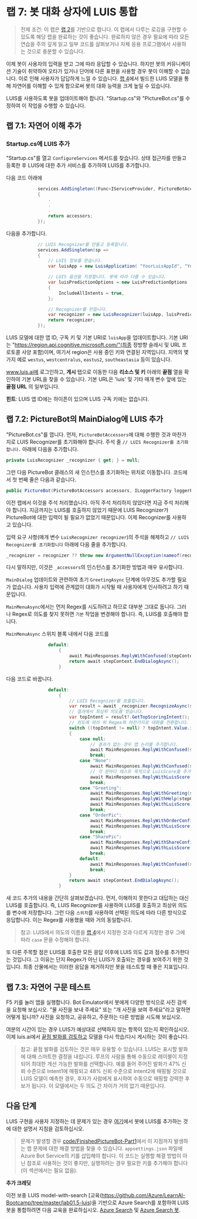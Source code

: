 ﻿---
lab:
    title: '랩 7: 봇 대화 상자에 LUIS 통합'
    module: '모듈 5: LUIS로 봇 개선'
---

# 랩 7: 봇 대화 상자에 LUIS 통합

> 전제 조건: 이 랩은 [랩 2](../Lab2-Basic_Filter_Bot/02-Basic_Filter_Bot.md)를 기반으로 합니다.
이 랩에서 다루는 로깅을 구현할 수 있도록 해당 랩을 완료하는 것이 좋습니다. 완료하지 않은 경우 필요에 따라 모든 연습을 주의 깊게 읽고 일부 코드를 살펴보거나 자체 응용 프로그램에서 사용하는 것으로 충분할 수 있습니다.

이제 봇이 사용자의 입력을 받고 그에 따라 응답할 수 있습니다. 하지만 봇의 커뮤니케이션 기술이 취약하여 오타가 있거나 단어에 다른 표현을 사용할 경우 봇이 이해할 수 없습니다. 이로 인해 사용자가 답답하게 느낄 수 있습니다. [랩 4](../Lab4-Implement_LUIS/02-Implement_LUIS.md)에서 빌드한 LUIS 모델을 통해 자연어를 이해할 수 있게 함으로써 봇의 대화 능력을 크게 높일 수 있습니다.

LUIS를 사용하도록 봇을 업데이트해야 합니다.  "Startup.cs"와 "PictureBot.cs"를 수정하여 이 작업을 수행할 수 있습니다.

## 랩 7.1: 자연어 이해 추가

### Startup.cs에 LUIS 추가

"Startup.cs"를 열고 `ConfigureServices` 메서드를 찾습니다. 상태 접근자를 만들고 등록한 후 LUIS에 대한 추가 서비스를 추가하여 LUIS를 추가합니다.

다음 코드 아래에
```csharp
            services.AddSingleton((Func<IServiceProvider, PictureBotAccessors>)(sp =>
            {
                .
                .
                .
                return accessors;
            });
```

다음을 추가합니다.
```csharp
            // LUIS Recognizer를 만들고 등록합니다.
            services.AddSingleton(sp =>
            {
                // LUIS 정보를 얻습니다.
                var luisApp = new LuisApplication( "YourLuisAppId", "YourLuisKey", "YourLuisEndpoint");

                // LUIS 옵션을 지정합니다. 봇에 따라 다를 수 있습니다.
                var luisPredictionOptions = new LuisPredictionOptions
                {
                    IncludeAllIntents = true,
                };

                // Recognizer를 만듭니다.
                var recognizer = new LuisRecognizer(luisApp, luisPredictionOptions, true,null);
                return recognizer;
            });
```

LUIS 모델에 대한 앱 ID, 구독 키 및 기본 URI로 `luisApp`을 업데이트합니다. 기본 URI는 "https://region.api.cognitive.microsoft.com/"(최종 정방향 슬래시 및 URL 프로토콜 사양 포함)이며, 여기서 region은 사용 중인 키와 연결된 지역입니다. 지역의 몇 가지 예로 `westus`, `westcentralus`, `eastus2`, `southeastasia` 등이 있습니다.

www.luis.ai에 로그인하고, **게시** 탭으로 이동한 다음 **리소스 및 키** 아래의 **끝점** 열을 확인하여 기본 URL을 찾을 수 있습니다. 기본 URL은 'luis' 및 기타 매개 변수 앞에 있는 **끝점 URL** 의 일부입니다.

**힌트**: LUIS 앱 ID에는 하이픈이 있으며 LUIS 구독 키에는 없습니다.

## 랩 7.2: PictureBot의 MainDialog에 LUIS 추가

"PictureBot.cs"를 엽니다. 먼저, `PictureBotAccessors`에 대해 수행한 것과 마찬가지로 LUIS Recognizer를 초기화해야 합니다. 주석 줄 `// LUIS Recognizer를 초기화합니다.` 아래에 다음을 추가합니다.
```csharp
private LuisRecognizer _recognizer { get; } = null;
```
그런 다음 PictureBot 클래스의 새 인스턴스를 초기화하는 위치로 이동합니다. 코드에서 첫 번째 줄은 다음과 같습니다.
```csharp
public PictureBot(PictureBotAccessors accessors, ILoggerFactory loggerFactory /*, LuisRecognizer recognizer*/)
```

이전 랩에서 이것을 주석 처리했습니다. 아직 주석 처리하지 않았다면 지금 주석 처리해야 합니다. 지금까지는 LUIS를 호출하지 않았기 때문에 LUIS Recognizer가 PictureBot에 대한 입력이 될 필요가 없었기 때문입니다. 이제 Recognizer를 사용하고 있습니다.

 입력 요구 사항(매개 변수 `LuisRecognizer recognizer`)의 주석을 해제하고 `// LUIS Recognizer를 초기화합니다` 아래에 다음 줄을 추가합니다.


```csharp
_recognizer = recognizer ?? throw new ArgumentNullException(nameof(recognizer));
```
다시 말하지만, 이것은 `_accessors`의 인스턴스를 초기화한 방법과 매우 유사합니다.

`MainDialog` 업데이트와 관련하여 초기 `GreetingAsync` 단계에 아무것도 추가할 필요가 없습니다. 사용자 입력에 관계없이 대화가 시작될 때 사용자에게 인사하려고 하기 때문입니다.

`MainMenuAsync`에서는 먼저 Regex를 시도하려고 하므로 대부분 그대로 둡니다. 그러나 Regex로 의도를 찾지 못하면 `기본` 작업을 변경해야 합니다. 즉, LUIS를 호출해야 합니다.

`MainMenuAsync` 스위치 블록 내에서 다음 코드를
```csharp
                default:
                    {
                        await MainResponses.ReplyWithConfused(stepContext.Context);
                        return await stepContext.EndDialogAsync();
                    }
```
다음 코드로 바꿉니다.
```csharp
                default:
                    {
                        // LUIS Recognizer를 호출합니다.
                        var result = await _recognizer.RecognizeAsync(stepContext.Context, cancellationToken);
                        // 결과에서 최상위 의도를 얻습니다.
                        var topIntent = result?.GetTopScoringIntent();
                        // 의도에 따라 위 Regex와 마찬가지로 대화를 전환합니다.
                        switch ((topIntent != null) ? topIntent.Value.intent : null)
                        {
                            case null:
                                // 결과가 없는 경우 앱 논리를 추가합니다.
                                await MainResponses.ReplyWithConfused(stepContext.Context);
                                break;
                            case "None":
                                await MainResponses.ReplyWithConfused(stepContext.Context);
                                // 각 문마다 테스트 목적으로 LuisScore를 추가하여 LUIS가 호출되었는지 여부를 알 수 있습니다.
                                await MainResponses.ReplyWithLuisScore(stepContext.Context, topIntent.Value.intent, topIntent.Value.score);
                                break;
                            case "Greeting":
                                await MainResponses.ReplyWithGreeting(stepContext.Context);
                                await MainResponses.ReplyWithHelp(stepContext.Context);
                                await MainResponses.ReplyWithLuisScore(stepContext.Context, topIntent.Value.intent, topIntent.Value.score);
                                break;
                            case "OrderPic":
                                await MainResponses.ReplyWithOrderConfirmation(stepContext.Context);
                                await MainResponses.ReplyWithLuisScore(stepContext.Context, topIntent.Value.intent, topIntent.Value.score);
                                break;
                            case "SharePic":
                                await MainResponses.ReplyWithShareConfirmation(stepContext.Context);
                                await MainResponses.ReplyWithLuisScore(stepContext.Context, topIntent.Value.intent, topIntent.Value.score);
                                break;
                            default:
                                await MainResponses.ReplyWithConfused(stepContext.Context);
                                break;
                        }
                        return await stepContext.EndDialogAsync();
                    }
```
새 코드 추가의 내용을 간단히 살펴보겠습니다. 먼저, 이해하지 못한다고 대답하는 대신 LUIS를 호출합니다. 즉, LUIS Recognizer를 사용하여 LUIS를 호출하고 최상위 의도를 변수에 저장합니다. 그런 다음 `스위치`를 사용하여 선택된 의도에 따라 다른 방식으로 응답합니다. 이는 Regex를 사용했을 때와 거의 동일합니다.

> 참고: LUIS에서 의도의 이름을 [랩 4](../Lab4-Implement_LUIS/02-Implement_LUIS.md)에서 지정한 것과 다르게 지정한 경우 그에 따라 `case` 문을 수정해야 합니다.

또 다른 주목할 점은 LUIS를 호출한 모든 응답 이후에 LUIS 의도 값과 점수를 추가한다는 것입니다. 그 이유는 단지 Regex가 아닌 LUIS가 호출되는 경우를 보여주기 위한 것입니다. 최종 산물에서는 이러한 응답을 제거하지만 봇을 테스트할 때 좋은 지표입니다.

## 랩 7.3: 자연어 구문 테스트
F5 키를 눌러 앱을 실행합니다. Bot Emulator에서 봇에게 다양한 방식으로 사진 검색을 요청해 보십시오. "물 사진을 보내 주세요" 또는 "개 사진을 보여 주세요"라고 말하면 어떻게 됩니까? 사진을 요청하고, 공유하고, 주문하는 다른 방법을 시도해 보십시오.

여분의 시간이 있는 경우 LUIS가 예상대로 선택하지 않는 항목이 있는지 확인하십시오. 이제 luis.ai에서 [끝점 발화를 검토하고](https://docs.microsoft.com/ko-kr/azure/cognitive-services/LUIS/label-suggested-utterances) 모델을 다시 학습/다시 게시하는 것이 좋습니다.

> 참고: 끝점 발화를 검토하는 것은 매우 유용할 수 있습니다.  LUIS는 표시할 발화에 대해 스마트한 결정을 내립니다.  루프의 사람을 통해 수동으로 레이블이 지정되어 최대한 개선 가능한 발화를 선택합니다.  예를 들어 주어진 발화가 47% 신뢰 수준으로 Intent1에 매핑되고 48% 신뢰 수준으로 Intent2에 매핑될 것으로 LUIS 모델이 예측한 경우, 후자가 사람에게 표시하여 수동으로 매핑할 강력한 후보가 됩니다. 이 모델에서는 두 의도 간 차이가 거의 없기 때문입니다.

## 다음 단계
LUIS 구현을 사용자 지정하는 데 문제가 있는 경우 [여기](https://docs.microsoft.com/ko-kr/azure/bot-service/bot-builder-howto-v4-luis?view=azure-bot-service-4.0&tabs=cs)에서 봇에 LUIS를 추가하는 것에 대한 설명서 지침을 검토하십시오.

> 문제가 발생할 경우 [code/FinishedPictureBot-Part1](./code/FinishedPictureBot-Part1)에서 이 지점까지 발생하는 랩 문제에 대한 해결 방법을 찾을 수 있습니다. `appsettings.json` 파일에 Azure Bot Service의 키를 삽입해야 합니다. 이 코드는 실행할 해결 방법이 아닌 참조로 사용하는 것이 좋지만, 실행하려는 경우 필요한 키를 추가해야 합니다(이 섹션에서는 필요 없음).

**추가 크레딧**

이전 보충 LUIS model-with-search [교육(https://github.com/Azure/LearnAI-Bootcamp/tree/master/lab01.5-luis)을 기반으로 Azure Search를 포함하여 LUIS 봇을 통합하려면 다음 교육을 완료하십시오. [Azure Search](https://github.com/Azure/LearnAI-Bootcamp/tree/master/lab02.1-azure_search) 및 [Azure Search 봇](https://github.com/Azure/LearnAI-Bootcamp/blob/master/lab02.2-building_bots/2_Azure_Search.md).